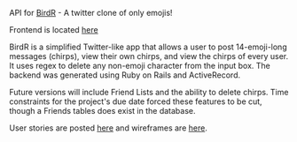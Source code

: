 API for [BirdR](https://tfavazza.github.io/birdr-js-template) - A twitter clone
of only emojis!

Frontend is located [here](https://github.com/tfavazza/birdr-js-template)

BirdR is a simplified Twitter-like app that allows a user to post 14-emoji-long
messages (chirps), view their own chirps, and view the chirps of every user. It
uses regex to delete any non-emoji character from the input box. The backend
was generated using Ruby on Rails and ActiveRecord.

Future versions will include Friend Lists and the ability to delete chirps. Time
constraints for the project's due date forced these features to be cut, though
a Friends tables does exist in the database.

User stories are posted [here]() and wireframes are [here]().
